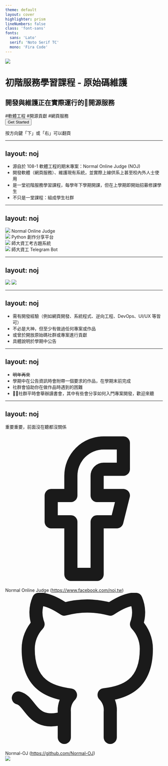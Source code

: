 ```yaml
---
theme: default
layout: cover
highlighter: prism
lineNumbers: false
class: 'font-sans'
fonts:
  sans: 'Lato'
  serif: 'Noto Serif TC'
  mono: 'Fira Code'
---
```


<div class="text-center pt-24">
  <img class="w-20 mx-auto" src="/NOJ.png">
  <h1 class="mt-4 text-2xl font-bold">初階服務學習課程 - 原始碼維護</h1>
  <h2 class="mt-4">開發與維護正在實際運行的開源服務</h2>
  <div class="mt-3 flex space-x-5 justify-center items-align">
    <span class="rounded text-xs px-2 py-0.5 font-500 text-pink-800 bg-pink-200">#軟體工程</span>
    <span class="rounded text-xs px-2 py-0.5 font-500 text-indigo-800 bg-indigo-200">#開源貢獻</span>
    <span class="rounded text-xs px-2 py-0.5 font-500 text-amber-800 bg-amber-200">#網頁服務</span>
  </div>
  <button class="mt-10 py-2 px-4 rounded text-white bg-primary hover:bg-[#305884] cursor-pointer" @click="$slidev.nav.nextSlide">
    Get Started
  </button>
  <p class="mt-10 text-xs text-gray-400">按方向鍵「下」或「右」可以翻頁</p>
</div>

---
layout: noj
---

<Title>介紹</Title>

<ul class="list-inside list-disc">
  <li class="my-3">源自於 108-1 軟體工程的期末專案：Normal Online Judge (NOJ)</li>
  <li class="my-3">開發軟體（網頁服務）、維護現有系統，並實際上線供系上甚至校內外人士使用</li>
  <li class="my-3">是一堂初階服務學習課程，每學年下學期開課，但在上學期即開始招募修課學生</li>
  <li class="my-3">不只是一堂課程：組成學生社群</li>
</ul>

---
layout: noj
---

<Title>介紹</Title>

<div class="mt-12 grid grid-cols-2 gap-y-16">
  <div class="flex flex-col items-center">
    <img src="/NOJ.png" class="h-16">
    <span class="text-sm mt-2">Normal Online Judge</span>
  </div>
  <div class="flex flex-col items-center">
    <img src="/pyShare.png" class="h-16">
    <span class="text-sm mt-2">Python 創作分享平台</span>
  </div>
  <div class="flex flex-col items-center">
    <img src="/Examhub.png" class="h-16">
    <span class="text-sm mt-2">師大資工考古題系統</span>
  </div>
  <div class="flex flex-col items-center">
    <img src="/NTR.jpg" class="h-16">
    <span class="text-sm mt-2">師大資工 Telegram Bot</span>
  </div>
</div>

---
layout: noj
---

<Title>介紹</Title>

<div class="flex">
  <img class="h-385px w-344px mr-6 border" src="/contributors.png">
  <img class="w-400px h-266px border" src="/nojHW.png">
</div>

---
layout: noj
---

<Title>招募——修課門檻</Title>

<ul class="list-inside list-disc">
  <li class="my-3">需有開發經驗（例如網頁開發、系統程式、逆向工程、DevOps、UI/UX 等皆可）</li>
  <li class="my-3">不必是大神，但至少有做過任何專案或作品</li>
  <li class="my-3">或曾於開放原始碼社群或專案進行貢獻</li>
  <li class="my-3">具體說明於學期中公告</li>
</ul>

---
layout: noj
---

<Title>招募——我沒有開發經驗的話怎麼辦？</Title>

<ul class="list-inside list-disc">
  <li class="my-3"><del>明年再來</del></li>
  <li class="my-3">學期中在公告資訊時會附帶一個要求的作品，在學期末前完成</li>
  <li class="my-3">社群會協助你在做作品時遇到的困難</li>
  <li class="my-3">社群平時會舉辦讀書會，其中有些會分享如何入門專案開發，歡迎來聽</li>
</ul>

---
layout: noj
---

<Title>連結</Title>

<div>重要重要，前面沒在聽都沒關係</div>

<div class="mt-9 mb-1 flex items-center">
  <svg class="h-6 w-6 text-black mr-2"  viewBox="0 0 24 24"  fill="none"  stroke="currentColor"  stroke-width="2"  stroke-linecap="round"  stroke-linejoin="round">  <path d="M18 2h-3a5 5 0 0 0-5 5v3H7v4h3v8h4v-8h3l1-4h-4V7a1 1 0 0 1 1-1h3z" /></svg>
  <span class="mr-2">Normal Online Judge</span>
  (<a href="https://www.facebook.com/noj.tw">https://www.facebook.com/noj.tw</a>)
</div>
<div class="my-3 flex items-center">
  <svg class="h-6 w-6 text-black mr-2"  viewBox="0 0 24 24"  fill="none"  stroke="currentColor"  stroke-width="2"  stroke-linecap="round"  stroke-linejoin="round">  <path d="M9 19c-5 1.5-5-2.5-7-3m14 6v-3.87a3.37 3.37 0 0 0-.94-2.61c3.14-.35 6.44-1.54 6.44-7A5.44 5.44 0 0 0 20 4.77 5.07 5.07 0 0 0 19.91 1S18.73.65 16 2.48a13.38 13.38 0 0 0-7 0C6.27.65 5.09 1 5.09 1A5.07 5.07 0 0 0 5 4.77a5.44 5.44 0 0 0-1.5 3.78c0 5.42 3.3 6.61 6.44 7A3.37 3.37 0 0 0 9 18.13V22" /></svg>
  <span class="mr-2">Normal-OJ</span>
  (<a href="https://github.com/Normal-OJ">https://github.com/Normal-OJ</a>)
</div>

<img class="mt-6 mr-6 border" src="/nojPage.png">

